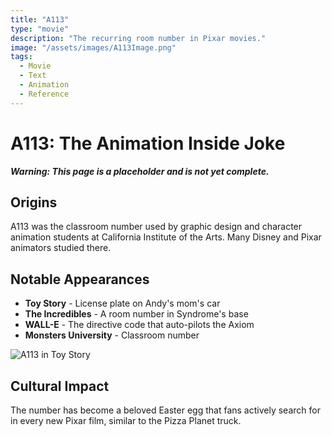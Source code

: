 ```yaml
---
title: "A113"
type: "movie"
description: "The recurring room number in Pixar movies."
image: "/assets/images/A113Image.png"
tags:
  - Movie
  - Text
  - Animation
  - Reference
---
```

# A113: The Animation Inside Joke

***Warning: This page is a placeholder and is not yet complete.***

## Origins
A113 was the classroom number used by graphic design and character animation students at California Institute of the Arts. Many Disney and Pixar animators studied there.

## Notable Appearances
- **Toy Story** - License plate on Andy's mom's car
- **The Incredibles** - A room number in Syndrome's base
- **WALL-E** - The directive code that auto-pilots the Axiom
- **Monsters University** - Classroom number

![A113 in Toy Story](/assets/images/a113-toystory.jpg)

## Cultural Impact
The number has become a beloved Easter egg that fans actively search for in every new Pixar film, similar to the Pizza Planet truck.
